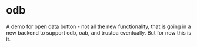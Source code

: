 # odb
A demo for open data button - not all the new functionality, that is going in a new backend to support odb, oab, and trustoa eventually. But for now this is it.
